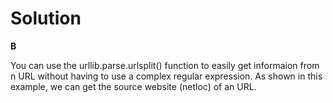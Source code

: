 # Solution

**B**

You can use the urllib.parse.urlsplit() function to easily get informaion from n URL without having to use a complex regular expression. As shown in this example, we can get the source website (netloc) of an URL.
